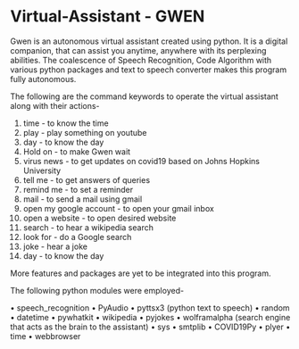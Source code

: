 # Virtual-Assistant - GWEN


Gwen is an autonomous virtual assistant created using python. It is a digital companion, that can assist you anytime, anywhere with its perplexing abilities. The coalescence of Speech Recognition, Code Algorithm with various python packages and text to speech converter makes this program fully autonomous.

The following are the command keywords to operate the virtual assistant along with their actions-

1. time - to know the time
2. play - play something on youtube
3. day - to know the day
4. Hold on - to make Gwen wait
5. virus news - to get updates on covid19 based on Johns Hopkins University
6. tell me - to get answers of queries
7. remind me - to set a reminder
8. mail - to send a mail using gmail
9. open my google account - to open your gmail inbox
10. open a website - to open desired website
11. search - to hear a wikipedia search
12. look for - do a Google search
13. joke - hear a joke
14. day - to know the day

More features and packages are yet to be integrated into this program.

The following python modules were employed-

• speech_recognition 
• PyAudio
• pyttsx3 (python text to speech)
• random
• datetime
• pywhatkit
• wikipedia
• pyjokes
• wolframalpha (search engine that acts as the brain to the assistant)
• sys
• smtplib
• COVID19Py
• plyer
• time
• webbrowser

